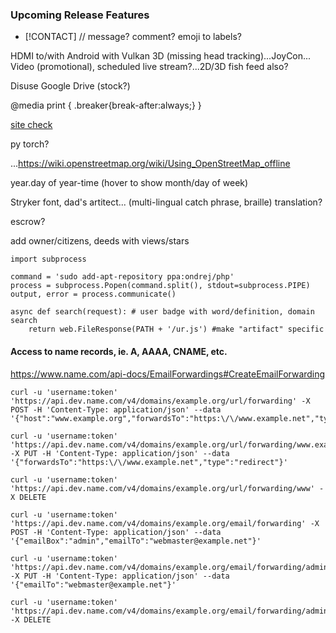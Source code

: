 
### Upcoming Release Features

- [!CONTACT] // message? comment? emoji to labels?

HDMI to/with Android with Vulkan 3D (missing head tracking)...JoyCon...
Video (promotional), scheduled live stream?...2D/3D fish feed also?

Disuse Google Drive (stock?)

@media print { .breaker{break-after:always;} }

[site check](https://developers.google.com/speed/pagespeed/insights/?url=https%3A%2F%2Fmattdown.com%2F)

py torch?

...https://wiki.openstreetmap.org/wiki/Using_OpenStreetMap_offline

year.day of year-time (hover to show month/day of week)

Stryker font, dad's artitect...
(multi-lingual catch phrase, braille) translation?

escrow?

add owner/citizens, deeds with views/stars

```
import subprocess

command = 'sudo add-apt-repository ppa:ondrej/php'
process = subprocess.Popen(command.split(), stdout=subprocess.PIPE)
output, error = process.communicate()
		     
async def search(request): # user badge with word/definition, domain search
    return web.FileResponse(PATH + '/ur.js') #make "artifact" specific
```

#### Access to name records, ie. A, AAAA, CNAME, etc.

https://www.name.com/api-docs/EmailForwardings#CreateEmailForwarding

```
curl -u 'username:token' 'https://api.dev.name.com/v4/domains/example.org/url/forwarding' -X POST -H 'Content-Type: application/json' --data '{"host":"www.example.org","forwardsTo":"https:\/\/www.example.net","type":"redirect"}'

curl -u 'username:token' 'https://api.dev.name.com/v4/domains/example.org/url/forwarding/www.example.org' -X PUT -H 'Content-Type: application/json' --data '{"forwardsTo":"https:\/\/www.example.net","type":"redirect"}'

curl -u 'username:token' 'https://api.dev.name.com/v4/domains/example.org/url/forwarding/www' -X DELETE

curl -u 'username:token' 'https://api.dev.name.com/v4/domains/example.org/email/forwarding' -X POST -H 'Content-Type: application/json' --data '{"emailBox":"admin","emailTo":"webmaster@example.net"}'

curl -u 'username:token' 'https://api.dev.name.com/v4/domains/example.org/email/forwarding/admin' -X PUT -H 'Content-Type: application/json' --data '{"emailTo":"webmaster@example.net"}'

curl -u 'username:token' 'https://api.dev.name.com/v4/domains/example.org/email/forwarding/admin' -X DELETE
```
